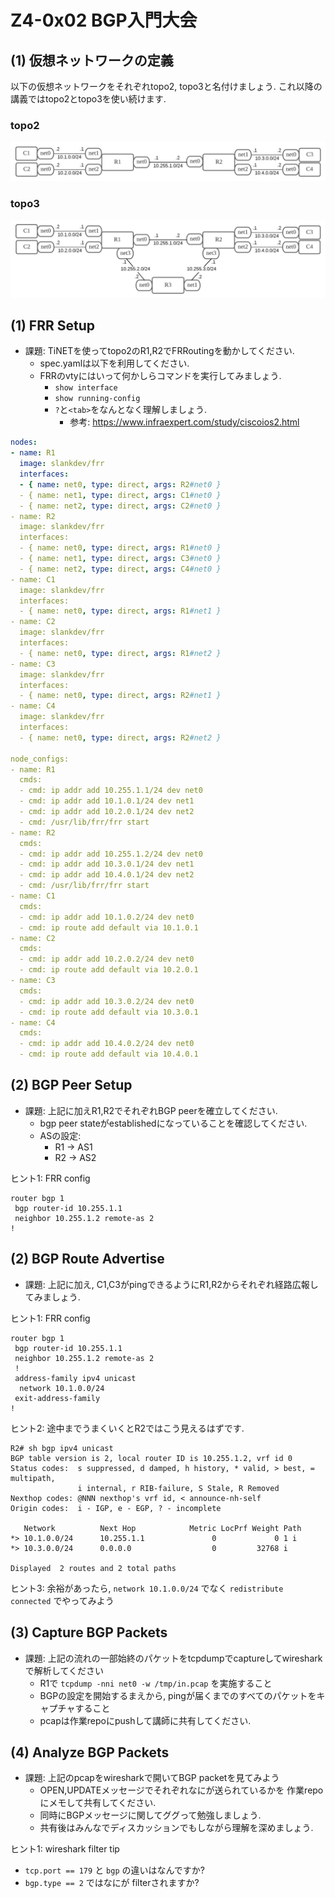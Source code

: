 # Z4-0x02 BGP入門大会

## (1) 仮想ネットワークの定義

以下の仮想ネットワークをそれぞれtopo2, topo3と名付けましょう.
これ以降の講義ではtopo2とtopo3を使い続けます.

### topo2
![](topo2.png)

### topo3
![](topo3.png)

## (1) FRR Setup

- 課題: TiNETを使ってtopo2のR1,R2でFRRoutingを動かしてください.
  - spec.yamlは以下を利用してください.
  - FRRのvtyにはいって何かしらコマンドを実行してみましょう.
    - `show interface`
    - `show running-config`
    - `?`と`<tab>`をなんとなく理解しましょう.
      - 参考: https://www.infraexpert.com/study/ciscoios2.html

```yaml
nodes:
- name: R1
  image: slankdev/frr
  interfaces:
  - { name: net0, type: direct, args: R2#net0 }
  - { name: net1, type: direct, args: C1#net0 }
  - { name: net2, type: direct, args: C2#net0 }
- name: R2
  image: slankdev/frr
  interfaces:
  - { name: net0, type: direct, args: R1#net0 }
  - { name: net1, type: direct, args: C3#net0 }
  - { name: net2, type: direct, args: C4#net0 }
- name: C1
  image: slankdev/frr
  interfaces:
  - { name: net0, type: direct, args: R1#net1 }
- name: C2
  image: slankdev/frr
  interfaces:
  - { name: net0, type: direct, args: R1#net2 }
- name: C3
  image: slankdev/frr
  interfaces:
  - { name: net0, type: direct, args: R2#net1 }
- name: C4
  image: slankdev/frr
  interfaces:
  - { name: net0, type: direct, args: R2#net2 }

node_configs:
- name: R1
  cmds:
  - cmd: ip addr add 10.255.1.1/24 dev net0
  - cmd: ip addr add 10.1.0.1/24 dev net1
  - cmd: ip addr add 10.2.0.1/24 dev net2
  - cmd: /usr/lib/frr/frr start
- name: R2
  cmds:
  - cmd: ip addr add 10.255.1.2/24 dev net0
  - cmd: ip addr add 10.3.0.1/24 dev net1
  - cmd: ip addr add 10.4.0.1/24 dev net2
  - cmd: /usr/lib/frr/frr start
- name: C1
  cmds:
  - cmd: ip addr add 10.1.0.2/24 dev net0
  - cmd: ip route add default via 10.1.0.1
- name: C2
  cmds:
  - cmd: ip addr add 10.2.0.2/24 dev net0
  - cmd: ip route add default via 10.2.0.1
- name: C3
  cmds:
  - cmd: ip addr add 10.3.0.2/24 dev net0
  - cmd: ip route add default via 10.3.0.1
- name: C4
  cmds:
  - cmd: ip addr add 10.4.0.2/24 dev net0
  - cmd: ip route add default via 10.4.0.1
```

## (2) BGP Peer Setup

- 課題: 上記に加えR1,R2でそれぞれBGP peerを確立してください.
  - bgp peer stateがestablishedになっていることを確認してください.
  - ASの設定:
    - R1 -> AS1
    - R2 -> AS2

ヒント1: FRR config
```
router bgp 1
 bgp router-id 10.255.1.1
 neighbor 10.255.1.2 remote-as 2
!
```

## (2) BGP Route Advertise

- 課題: 上記に加え, C1,C3がpingできるようにR1,R2からそれぞれ経路広報してみましょう.

ヒント1: FRR config
```
router bgp 1
 bgp router-id 10.255.1.1
 neighbor 10.255.1.2 remote-as 2
 !
 address-family ipv4 unicast
  network 10.1.0.0/24
 exit-address-family
!
```

ヒント2: 途中までうまくいくとR2ではこう見えるはずです.
```
R2# sh bgp ipv4 unicast
BGP table version is 2, local router ID is 10.255.1.2, vrf id 0
Status codes:  s suppressed, d damped, h history, * valid, > best, = multipath,
               i internal, r RIB-failure, S Stale, R Removed
Nexthop codes: @NNN nexthop's vrf id, < announce-nh-self
Origin codes:  i - IGP, e - EGP, ? - incomplete

   Network          Next Hop            Metric LocPrf Weight Path
*> 10.1.0.0/24      10.255.1.1               0             0 1 i
*> 10.3.0.0/24      0.0.0.0                  0         32768 i

Displayed  2 routes and 2 total paths
```

ヒント3: 余裕があったら, `network 10.1.0.0/24`
でなく `redistribute connected` でやってみよう

## (3) Capture BGP Packets

- 課題: 上記の流れの一部始終のパケットをtcpdumpでcaptureしてwiresharkで解析してください
  - R1で `tcpdump -nni net0 -w /tmp/in.pcap` を実施すること
  - BGPの設定を開始するまえから, pingが届くまでのすべてのパケットをキャプチャすること
  - pcapは作業repoにpushして講師に共有してください.

## (4) Analyze BGP Packets

- 課題: 上記のpcapをwiresharkで開いてBGP packetを見てみよう
  - OPEN,UPDATEメッセージでそれぞれなにが送られているかを
    作業repoにメモして共有してください.
  - 同時にBGPメッセージに関してググって勉強しましょう.
  - 共有後はみんなでディスカッションでもしながら理解を深めましょう.

ヒント1: wireshark filter tip
- `tcp.port == 179` と `bgp` の違いはなんですか?
- `bgp.type == 2` ではなにが filterされますか?
